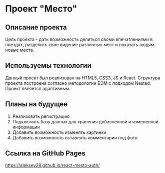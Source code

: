 # Проект "Место"

## Описание проекта

Цель проекта - дать возможность делиться своми впечатлениями в поездах, разделить свое видение различных мест и показать людям новые места.

## Используемы технологии

Данный проект был реализован на HTML5, CSS3, JS и React. Структура проекта построена соглазно методологии БЭМ с подходом Nested.
Проект является адаптивным.

## Планы на будущее

1. Реализовать регистрацию
2. Подключить базу данных для хранения добавленной и измененной информации
3. Добавить возможность изменять картинки
4. Добавить возможность оставлять комментарии под фото

## Ссылка на GitHub Pages

https://aleksey28.github.io/react-mesto-auth/
